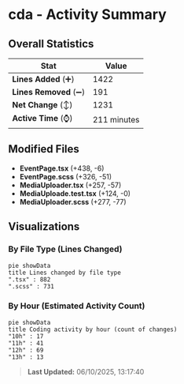 # cda - Activity Summary 

## Overall Statistics

| Stat                   | Value                                                             |
| ---------------------- | ----------------------------------------------------------------- |
| **Lines Added** (➕)   | 1422                                          |
| **Lines Removed** (➖) | 191                                        |
| **Net Change** (↕)    | 1231                |
| **Active Time** (⌚)   | 211 minutes |


## Modified Files
- **EventPage.tsx** (+438, -6)
- **EventPage.scss** (+326, -51)
- **MediaUploader.tsx** (+257, -57)
- **MediaUploade.test.tsx** (+124, -0)
- **MediaUploader.scss** (+277, -77)

## Visualizations

### By File Type (Lines Changed)

```mermaid
pie showData
title Lines changed by file type
".tsx" : 882
".scss" : 731
```

### By Hour (Estimated Activity Count)

```mermaid
pie showData
title Coding activity by hour (count of changes)
"10h" : 17
"11h" : 41
"12h" : 69
"13h" : 13
```


> **Last Updated:** 06/10/2025, 13:17:40
